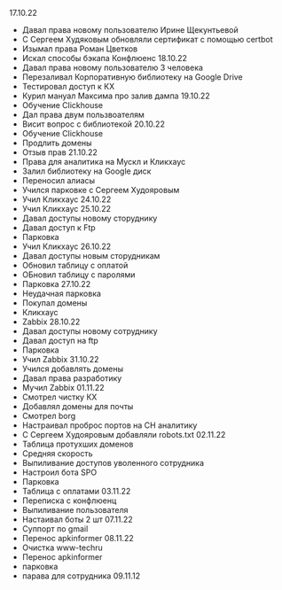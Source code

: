 17.10.22
- Давал права новому пользователю Ирине Щекунтьевой
- С Сергеем Худяковым обновляли сертификат с помощью certbot
- Изымал права Роман Цветков
- Искал способы бэкапа Конфлюенс
18.10.22
- Давал права новому пользователю 3 человека
- Перезаливал Корпоративную библиотеку на Google Drive
- Тестировал доступ к КХ
- Курил мануал Максима про залив дампа
19.10.22
- Обучение Clickhouse
- Дал права двум пользвоателям
- Висит вопрос с библиотекой
20.10.22
- Обучение Clickhouse
- Продлить домены
- Отзыв прав
21.10.22
- Права для аналитика на Мускл и Кликхаус
- Залил библиотеку на Google диск
- Переносил алиасы
- Учился парковке с Сергеем Худояровым
- Учил Кликхаус
24.10.22
- Учил Кликхаус
25.10.22
- Давал доступы новому сторуднику
- Давал доступ к Ftp
- Парковка
- Учил Кликхаус
26.10.22
- Давал доступы новым сторудникам
- Обновил таблицу с оплатой
- ОБновил таблицу с паролями
- Парковка
27.10.22
- Неудачная парковка
- Покупал домены
- Кликхаус
- Zabbix
28.10.22
- Давал доступы новому сотруднику
- Давал доступ на ftp
- Парковка
- Учил Zabbix
31.10.22
- Учился добавлять домены
- Давал права разработику
- Мучил Zabbix
01.11.22
- Смотрел чистку КХ 
- Добавлял домены для почты
- Смотрел borg
- Настраивал проброс портов на CH аналитику
- С Сергеем Худояровым добавляли robots.txt 
02.11.22
- Таблица протухших доменов
- Средняя скорость
- Выпиливание доступов уволенного сотрудника
- Настроил бота SPO
- Парковка 
- Таблица с оплатами
03.11.22
- Переписка с конфлюенц
- Выпиливание пользователя
- Настаивал боты 2 шт
07.11.22
- Суппорт по gmail
- Перенос apkinformer
08.11.22
- Очистка www-techru
- Перенос apkinformer
- парковка
- парава для сотрудника
09.11.12